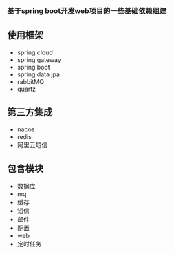 ### 基于spring boot开发web项目的一些基础依赖组建

## 使用框架

- spring cloud
- spring gateway
- spring boot
- spring data jpa
- rabbitMQ
- quartz

## 第三方集成

- nacos
- redis
- 阿里云短信

## 包含模块

- 数据库
- mq
- 缓存
- 短信
- 邮件
- 配置
- web
- 定时任务
